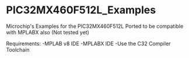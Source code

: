 PIC32MX460F512L_Examples
========================

Microchip's Examples for the PIC32MX460F512L
Ported to be compatible with MPLABX also (Not tested yet)

Requirements:
-MPLAB v8 IDE
-MPLABX IDE
-Use the C32 Compiler Toolchain
